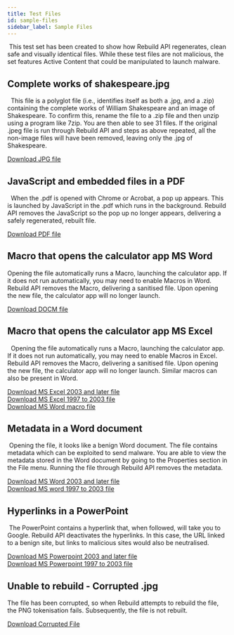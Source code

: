 ```yaml
---
title: Test Files
id: sample-files
sidebar_label: Sample Files
---
```

​
This test set has been created to show how Rebuild API regenerates, clean safe and visually identical files. While these test files are not malicious, the set features Active Content that could be manipulated to launch malware.
​
​
## Complete works of shakespeare.jpg
​
​
This file is a polyglot file (i.e., identifies itself as both a .jpg, and a .zip) containing the complete works of William Shakespeare and an image of Shakespeare. To confirm this, rename the file to a .zip file and then unzip using a program like 7zip. You are then able to see 31 files. If the original .jpeg file is run through Rebuild API and steps as above repeated, all the non-image files will have been removed, leaving only the .jpg of Shakespeare.  
  
[Download JPG file](https://gw-demo-sample-files-eu1.s3-eu-west-1.amazonaws.com/Complete+works+of+shakespeare+hidden+zip_Polyglot_image.jpg)
​
​
## JavaScript and embedded files in a PDF
​
​
When the .pdf is opened with Chrome or Acrobat, a pop up appears. This is launched by JavaScript in the .pdf which runs in the background. Rebuild API removes the JavaScript so the pop up no longer appears, delivering a safely regenerated, rebuilt file.
  
[Download PDF file](https://gw-demo-sample-files-eu1.s3-eu-west-1.amazonaws.com/Execute+Java+Script_JS_PDF.pdf)


## Macro that opens the calculator app MS Word


Opening the file automatically runs a Macro, launching the calculator app. If it does not run automatically, you may need to enable Macros in Word. Rebuild API removes the Macro, delivering a sanitised file. Upon opening the new file, the calculator app will no longer launch.

[Download DOCM file](https://gw-demo-sample-files-eu1.s3-eu-west-1.amazonaws.com/MacroRunCalculator.docm)
​
​
## Macro that opens the calculator app MS Excel
​
​
Opening the file automatically runs a Macro, launching the calculator app. If it does not run automatically, you may need to enable Macros in Excel. Rebuild API removes the Macro, delivering a sanitised file. Upon opening the new file, the calculator app will no longer launch. Similar macros can also be present in Word.
  
[Download MS Excel 2003 and later file](https://gw-demo-sample-files-eu1.s3-eu-west-1.amazonaws.com/Opens+calculator+app_macro_MS+excel+2003+and+later.xlsm)  
[Download MS Excel 1997 to 2003 file](https://gw-demo-sample-files-eu1.s3-eu-west-1.amazonaws.com/Opens+calculator+app_macro_MS+excel+97+2003.xls)  
[Download MS Word macro file](https://gw-demo-sample-files-eu1.s3-eu-west-1.amazonaws.com/Opens+calculator+app_macro_MS+word+2003+and+later.docm)

## Metadata in a Word document
​
Opening the file, it looks like a benign Word document. The file contains metadata which can be exploited to send malware. You are able to view the metadata stored in the Word document by going to the Properties section in the File menu. Running the file through Rebuild API removes the metadata. 
  
[Download MS Word 2003 and later file](https://gw-demo-sample-files-eu1.s3-eu-west-1.amazonaws.com/Contains+Meta+data_Meta+Data_MS+Word+2003+and+later.docx)  
[Download MS word 1997 to 2003 file](https://gw-demo-sample-files-eu1.s3-eu-west-1.amazonaws.com/Contains+Meta+data_Meta+Data_MS+Word+97+2003v2.doc)
​

## Hyperlinks in a PowerPoint
​
The PowerPoint contains a hyperlink that, when followed, will take you to Google. Rebuild API deactivates the hyperlinks. In this case, the URL linked to a benign site, but links to malicious sites would also be neutralised.
  
[Download MS Powerpoint 2003 and later file](https://gw-demo-sample-files-eu1.s3-eu-west-1.amazonaws.com/External+Hyperlink+to+google_Hyperlink_MS+Powerpoint+2003+and+later.pptx)  
[Download MS Powerpoint 1997 to 2003 file](https://gw-demo-sample-files-eu1.s3-eu-west-1.amazonaws.com/External+Hyperlink+to+google_Hyperlink_MS+Powerpoint+97+2003.ppt)

## Unable to rebuild - Corrupted .jpg

The file has been corrupted, so when Rebuild attempts to rebuild the file, the PNG tokenisation fails. Subsequently, the file is not rebuilt.

[Download Corrupted File](https://gw-demo-sample-files-eu1.s3-eu-west-1.amazonaws.com/Unable+to+Rebuild_PNG+magic+No.jpg)